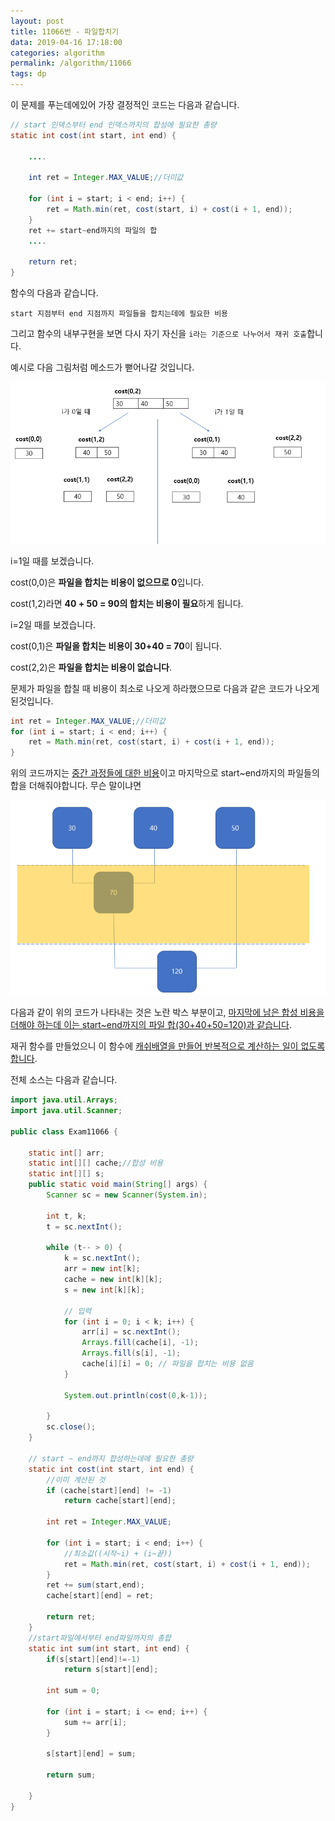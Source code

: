 ```yaml
---
layout: post
title: 11066번 - 파일합치기
data: 2019-04-16 17:18:00
categories: algorithm
permalink: /algorithm/11066
tags: dp
---
```




이 문제를 푸는데에있어 가장 결정적인 코드는 다음과 같습니다.

```java
// start 인덱스부터 end 인덱스까지의 합성에 필요한 총량
static int cost(int start, int end) {
		
    ....
    
    int ret = Integer.MAX_VALUE;//더미값

	for (int i = start; i < end; i++) {
		ret = Math.min(ret, cost(start, i) + cost(i + 1, end));
	}		
   	ret += start~end까지의 파일의 합
    ....
    
	return ret;
}
```

함수의 다음과 같습니다.

`start 지점부터 end 지점까지 파일들을 합치는데에 필요한 비용`

그리고 함수의 내부구현을 보면 다시 자기 자신을 `i라는 기준으로 나누어서 재귀 호출`합니다.

예시로 다음 그림처럼 메소드가 뻗어나갈 것입니다.

![](/img/11066_idea.PNG)

i=1일 때를 보겠습니다.

cost(0,0)은 **파일을 합치는 비용이 없으므로 0**입니다.

cost(1,2)라면 **40 + 50 = 90의 합치는 비용이 필요**하게 됩니다. 



i=2일 때를 보겠습니다.

cost(0,1)은 **파일을 합치는 비용이 30+40 = 70**이 됩니다.

cost(2,2)은 **파일을 합치는 비용이 없습니다**. 

문제가 파일을 합칠 때 비용이 최소로 나오게 하라했으므로 다음과 같은 코드가 나오게 된것입니다.

```java
int ret = Integer.MAX_VALUE;//더미값
for (int i = start; i < end; i++) {
	ret = Math.min(ret, cost(start, i) + cost(i + 1, end));
}
```

위의 코드까지는 <u>중간 과정들에 대한 비용</u>이고 마지막으로 start~end까지의 파일들의 합을 더해줘야합니다. 무슨 말이냐면 

![](/img/exam11066_idea.PNG)

다음과 같이 위의 코드가 나타내는 것은 노란 박스 부분이고, <u>마지막에 남은 합성 비용을 더해야 하는데 이는 start~end까지의 파일 합(30+40+50=120)과 같습니다</u>.

재귀 함수를 만들었으니 이 함수에 <u>캐쉬배열을 만들어 반복적으로 계산하는 일이 없도록 합니다</u>.



전체 소스는 다음과 같습니다.



```java
import java.util.Arrays;
import java.util.Scanner;

public class Exam11066 {

	static int[] arr;
	static int[][] cache;//합성 비용
	static int[][] s;
	public static void main(String[] args) {
		Scanner sc = new Scanner(System.in);

		int t, k;
		t = sc.nextInt();

		while (t-- > 0) {
			k = sc.nextInt();
			arr = new int[k];
			cache = new int[k][k];
			s = new int[k][k];
			
			// 입력
			for (int i = 0; i < k; i++) {
				arr[i] = sc.nextInt();
				Arrays.fill(cache[i], -1);
				Arrays.fill(s[i], -1);
				cache[i][i] = 0; // 파일을 합치는 비용 없음
			}
			
			System.out.println(cost(0,k-1));

		}
		sc.close();
	}

	// start ~ end까지 합성하는데에 필요한 총량
	static int cost(int start, int end) {
		//이미 계산된 것
		if (cache[start][end] != -1)
			return cache[start][end];

		int ret = Integer.MAX_VALUE;

		for (int i = start; i < end; i++) {
            //최소값((시작~i) + (i~끝))
			ret = Math.min(ret, cost(start, i) + cost(i + 1, end));
		}
		ret += sum(start,end);
		cache[start][end] = ret;

		return ret;
	}
	//start파일에서부터 end파일까지의 총합
	static int sum(int start, int end) {
		if(s[start][end]!=-1)
			return s[start][end];
		
		int sum = 0;
		
		for (int i = start; i <= end; i++) {
			sum += arr[i];
		}
		
		s[start][end] = sum;
		
		return sum;

	}
}

```

